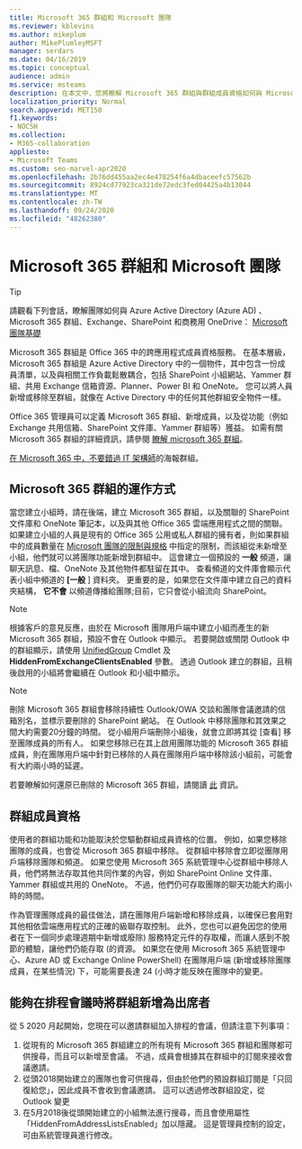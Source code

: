 ```yaml
---
title: Microsoft 365 群組和 Microsoft 團隊
ms.reviewer: kblevins
ms.author: mikeplum
author: MikePlumleyMSFT
manager: serdars
ms.date: 04/16/2019
ms.topic: conceptual
audience: admin
ms.service: msteams
description: 在本文中，您將瞭解 Microsoft 365 群組與群組成員資格如何與 Microsoft 團隊搭配使用。
localization_priority: Normal
search.appverid: MET150
f1.keywords:
- NOCSH
ms.collection:
- M365-collaboration
appliesto:
- Microsoft Teams
ms.custom: seo-marvel-apr2020
ms.openlocfilehash: 2b76dd455aa2ec4e478254f6a4dbaceefc57562b
ms.sourcegitcommit: 8924cd77923ca321de72edc3fed04425a4b13044
ms.translationtype: MT
ms.contentlocale: zh-TW
ms.lasthandoff: 09/24/2020
ms.locfileid: "48262380"
---
```

# <a name="microsoft-365-groups-and-microsoft-teams"></a>Microsoft 365 群組和 Microsoft 團隊

> [!Tip]
> 請觀看下列會話，瞭解團隊如何與 Azure Active Directory (Azure AD) 、Microsoft 365 群組、Exchange、SharePoint 和商務用 OneDrive： [Microsoft 團隊基礎](https://aka.ms/teams-foundations)

Microsoft 365 群組是 Office 365 中的跨應用程式成員資格服務。 在基本層級，Microsoft 365 群組是 Azure Active Directory 中的一個物件，其中包含一份成員清單，以及與相關工作負載鬆散耦合，包括 SharePoint 小組網站、Yammer 群組、共用 Exchange 信箱資源、Planner、Power BI 和 OneNote。 您可以將人員新增或移除至群組，就像在 Active Directory 中的任何其他群組安全物件一樣。

Office 365 管理員可以定義 Microsoft 365 群組、新增成員，以及從功能（例如 Exchange 共用信箱、SharePoint 文件庫、Yammer 群組等）獲益。 如需有關 Microsoft 365 群組的詳細資訊，請參閱 [瞭解 microsoft 365 群組](https://support.office.com/article/Learn-about-Office-365-groups-b565caa1-5c40-40ef-9915-60fdb2d97fa2)。

[在 Microsoft 365 中，不要錯過 IT 架構師](teams-architecture-solutions-posters.md#groups-in-microsoft-365)的海報群組。

<a name="how-microsoft-365-groups-work"></a>Microsoft 365 群組的運作方式
--------------------------

當您建立小組時，請在後端，建立 Microsoft 365 群組，以及關聯的 SharePoint 文件庫和 OneNote 筆記本，以及與其他 Office 365 雲端應用程式之間的關聯。 如果建立小組的人員是現有的 Office 365 公用或私人群組的擁有者，則如果群組中的成員數量在 [Microsoft 團隊的限制與規格](https://docs.microsoft.com/microsoftteams/limits-specifications-teams) 中指定的限制，而該組從未新增至小組，他們就可以將團隊功能新增到群組中。 這會建立一個預設的 **一般** 頻道，讓聊天訊息、檔、OneNote 及其他物件都駐留在其中。 查看頻道的文件庫會顯示代表小組中頻道的 **[一般** ] 資料夾。 更重要的是，如果您在文件庫中建立自己的資料夾結構， **它不會** 以頻道傳播給團隊;目前，它只會從小組流向 SharePoint。

> [!NOTE]
> 根據客戶的意見反應，由於在 Microsoft 團隊用戶端中建立小組而產生的新 Microsoft 365 群組，預設不會在 Outlook 中顯示。 若要開啟或關閉 Outlook 中的群組顯示，請使用 [UnifiedGroup](https://docs.microsoft.com/powershell/module/exchange/users-and-groups/set-unifiedgroup) Cmdlet 及 **HiddenFromExchangeClientsEnabled** 參數。 透過 Outlook 建立的群組，且稍後啟用的小組將會繼續在 Outlook 和小組中顯示。 

> [!NOTE]
> 刪除 Microsoft 365 群組會移除持續性 Outlook/OWA 交談和團隊會議邀請的信箱別名，並標示要刪除的 SharePoint 網站。 在 Outlook 中移除團隊和其效果之間大約需要20分鐘的時間。 從小組用戶端刪除小組後，就會立即將其從 [查看] 移至團隊成員的所有人。 如果您移除已在其上啟用團隊功能的 Microsoft 365 群組成員，則在團隊用戶端中針對已移除的人員在團隊用戶端中移除該小組前，可能會有大約兩小時的延遲。
>
>若要瞭解如何還原已刪除的 Microsoft 365 群組，請閱讀 [此](https://support.office.com/article/Restore-a-deleted-Office-365-Group-b7c66b59-657a-4e1a-8aa0-8163b1f4eb54) 資訊。

<a name="group-membership"></a>群組成員資格
----------------

使用者的群組功能和功能取決於您驅動群組成員資格的位置。 例如，如果您移除團隊的成員，也會從 Microsoft 365 群組中移除。 從群組中移除會立即從團隊用戶端移除團隊和頻道。 如果您使用 Microsoft 365 系統管理中心從群組中移除人員，他們將無法存取其他共同作業的內容，例如 SharePoint Online 文件庫、Yammer 群組或共用的 OneNote。 不過，他們仍可存取團隊的聊天功能大約兩小時的時間。

作為管理團隊成員的最佳做法，請在團隊用戶端新增和移除成員，以確保已套用對其他相依雲端應用程式的正確的級聯存取控制。 此外，您也可以避免因您的使用者在下一個同步處理週期中新增或廢除) 服務特定元件的存取權，而讓人感到不脫節的體驗，讓他們仍能存取 (的資源。 如果您在使用 Microsoft 365 系統管理中心、Azure AD 或 Exchange Online PowerShell) 在團隊用戶端 (新增或移除團隊成員，在某些情況) 下，可能需要長達 24 (小時才能反映在團隊中的變更。

<a name="ability-to-add-group-as-attendee-while-scheduling-meetings"></a>能夠在排程會議時將群組新增為出席者
----------------------------------------------------------

從 5 2020 月起開始，您現在可以邀請群組加入排程的會議，但請注意下列事項：
1. 從現有的 Microsoft 365 群組建立的所有現有 Microsoft 365 群組和團隊都可供搜尋，而且可以新增至會議。 不過，成員會根據其在群組中的訂閱來接收會議邀請。
2. 從頭2018開始建立的團隊也會可供搜尋，但由於他們的預設群組訂閱是「只回復給您」，因此成員不會收到會議邀請。 這可以透過修改群組設定，從 Outlook 變更
3. 在5月2018後從頭開始建立的小組無法進行搜尋，而且會使用屬性「HiddenFromAddressListsEnabled」加以隱藏。 這是管理員控制的設定，可由系統管理員進行修改。
